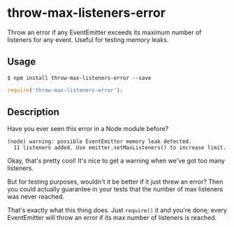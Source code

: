 throw-max-listeners-error
========

Throw an error if any EventEmitter exceeds its maximum number of listeners for any event. Useful for testing memory leaks.

Usage
---

    $ npm install throw-max-listeners-error --save

```js
require('throw-max-listeners-error');
```

Description
----

Have you ever seen this error in a Node module before?


    (node) warning: possible EventEmitter memory leak detected.
      11 listeners added. Use emitter.setMaxListeners() to increase limit.
    
Okay, that's pretty cool! It's nice to get a warning when we've got too many listeners.

But for testing purposes, wouldn't it be better if it just threw an error? Then you could actually guarantee in your tests that the number of max listeners was never reached.

That's exactly what this thing does. Just `require()` it and you're done; every EventEmitter will throw an error if its max number of listeners is reached.
